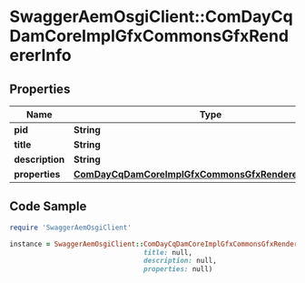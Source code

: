 # SwaggerAemOsgiClient::ComDayCqDamCoreImplGfxCommonsGfxRendererInfo

## Properties

Name | Type | Description | Notes
------------ | ------------- | ------------- | -------------
**pid** | **String** |  | [optional] 
**title** | **String** |  | [optional] 
**description** | **String** |  | [optional] 
**properties** | [**ComDayCqDamCoreImplGfxCommonsGfxRendererProperties**](ComDayCqDamCoreImplGfxCommonsGfxRendererProperties.md) |  | [optional] 

## Code Sample

```ruby
require 'SwaggerAemOsgiClient'

instance = SwaggerAemOsgiClient::ComDayCqDamCoreImplGfxCommonsGfxRendererInfo.new(pid: null,
                                 title: null,
                                 description: null,
                                 properties: null)
```


